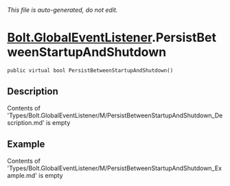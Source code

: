 *This file is auto-generated, do not edit.*

# [Bolt.GlobalEventListener](Types/Bolt.GlobalEventListener.md).PersistBetweenStartupAndShutdown
`public virtual bool PersistBetweenStartupAndShutdown()`
## Description
Contents of 'Types/Bolt.GlobalEventListener/M/PersistBetweenStartupAndShutdown_Description.md' is empty
## Example
Contents of 'Types/Bolt.GlobalEventListener/M/PersistBetweenStartupAndShutdown_Example.md' is empty
